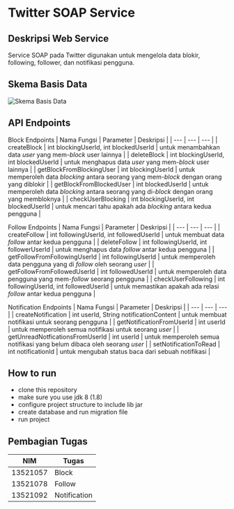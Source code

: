 # Twitter SOAP Service

## Deskripsi Web Service

Service SOAP pada Twitter digunakan untuk mengelola data blokir, following, follower, dan notifikasi pengguna.

## Skema Basis Data

![Skema Basis Data]()

## API Endpoints
Block Endpoints
| Nama Fungsi | Parameter | Deskripsi |
| --- | --- | --- |
| createBlock | int blockingUserId, int blockedUserId | untuk menambahkan data _user_ yang mem-_block_ user lainnya |
| deleteBlock | int blockingUserId, int blockedUserId | untuk menghapus data _user_ yang mem-_block_ user lainnya |
| getBlockFromBlockingUser | int blockingUserId | untuk memperoleh data _blocking_ antara seorang yang mem-_block_ dengan orang yang diblokir |
| getBlockFromBlockedUser | int blockedUserId | untuk memperoleh data _blocking_ antara seorang yang di-_block_ dengan orang yang membloknya |
| checkUserBlocking | int blockingUserId, int blockedUserId | untuk mencari tahu apakah ada _blocking_ antara kedua pengguna |

Follow Endpoints
| Nama Fungsi | Parameter | Deskripsi |
| --- | --- | --- |
| createFollow | int followingUserId, int followedUserId | untuk membuat data _follow_ antar kedua pengguna |
| deleteFollow | int followingUserId, int followerUserId | untuk menghapus data _follow_ antar kedua pengguna |
| getFollowFromFollowingUserId | int followingUserId | untuk memperoleh data pengguna yang di _follow_ oleh seorang _user_ |
| getFollowFromFollowedUserId | int followedUserId | untuk memperoleh data pengguna yang mem-_follow_ seorang pengguna |
| checkUserFollowing | int followingUserId, int followedUserId | untuk memastikan apakah ada relasi _follow_ antar kedua pengguna |

Notification Endpoints
| Nama Fungsi | Parameter | Deskripsi |
| --- | --- | --- |
| createNotification | int userId, String notificationContent | untuk membuat notifikasi untuk seorang pengguna |
| getNotificationFromUserId | int userId | untuk memperoleh semua notifikasi untuk seorang _user_ |
| getUnreadNotficationsFromUserId | int userId | untuk memperoleh semua notifikasi yang belum dibaca oleh seorang _user_ |
| setNotificationToRead | int notificationId | untuk mengubah status baca dari sebuah notifikasi |

## How to run

- clone this repository
- make sure you use jdk 8 (1.8)
- configure project structure to include lib jar
- create database and run migration file
- run project

## Pembagian Tugas

| NIM | Tugas |
| --- | --- |
| 13521057 | Block |
| 13521078 | Follow |
| 13521092 | Notification |
